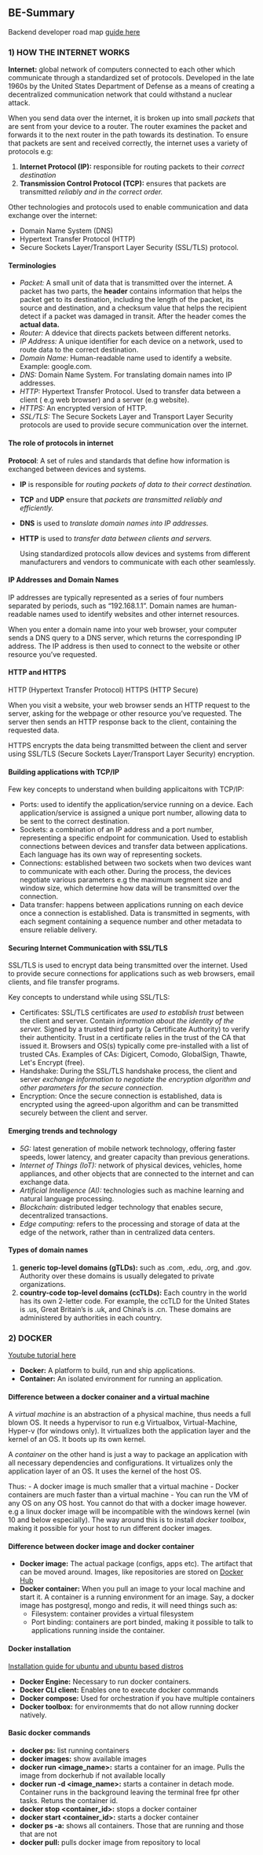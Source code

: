 ## BE-Summary

Backend developer road map [guide here](https://roadmap.sh/backend)

### 1) HOW THE INTERNET WORKS

**Internet:** global network of computers connected to each other which communicate through a standardized set of protocols. Developed in the late 1960s by the United States Department of Defense as a means of creating a decentralized communication network that could withstand a nuclear attack.

When you send data over the internet, it is broken up into small _packets_ that are sent from your device to a router. The router examines the packet and forwards it to the next router in the path towards its destination.
To ensure that packets are sent and received correctly, the internet uses a variety of protocols e.g:

1.  **Internet Protocol (IP):** responsible for routing packets to their _correct destination_
2.  **Transmission Control Protocol (TCP):** ensures that packets are transmitted _reliably and in the correct order._

Other technologies and protocols used to enable communication and data exchange over the internet:

-   Domain Name System (DNS)
-   Hypertext Transfer Protocol (HTTP)
-   Secure Sockets Layer/Transport Layer Security (SSL/TLS) protocol.

#### Terminologies

-   _Packet:_ A small unit of data that is transmitted over the internet. A packet has two parts, the **header** contains information that helps the packet get to its destination, including the length of the packet, its source and destination, and a checksum value that helps the recipient detect if a packet was damaged in transit. After the header comes the **actual data.**
-   _Router:_ A ddevice that directs packets between different netorks.
-   _IP Address:_ A unique identifier for each device on a network, used to route data to the correct destination.
-   _Domain Name:_ Human-readable name used to identify a website. Example: google.com.
-   _DNS:_ Domain Name System. For translating domain names into IP addresses.
-   _HTTP:_ Hypertext Transfer Protocol. Used to transfer data between a client ( e.g web browser) and a server (e.g website).
-   _HTTPS:_ An encrypted version of HTTP.
-   _SSL/TLS:_ The Secure Sockets Layer and Transport Layer Security protocols are used to provide secure communication over the internet.

#### The role of protocols in internet

**Protocol**: A set of rules and standards that define how information is exchanged between devices and systems.

-   **IP** is responsible for _routing packets of data to their correct destination._
-   **TCP** and **UDP** ensure that _packets are transmitted reliably and efficiently._
-   **DNS** is used to _translate domain names into IP addresses._
-   **HTTP** is used to _transfer data between clients and servers._

    Using standardized protocols allow devices and systems from different manufacturers and vendors to communicate with each other seamlessly.

#### IP Addresses and Domain Names

IP addresses are typically represented as a series of four numbers separated by periods, such as “192.168.1.1”.
Domain names are human-readable names used to identify websites and other internet resources.

When you enter a domain name into your web browser, your computer sends a DNS query to a DNS server, which returns the corresponding IP address.
The IP address is then used to connect to the website or other resource you’ve requested.

#### HTTP and HTTPS

HTTP (Hypertext Transfer Protocol)
HTTPS (HTTP Secure)

When you visit a website, your web browser sends an HTTP request to the server, asking for the webpage or other resource you’ve requested. The server then sends an HTTP response back to the client, containing the requested data.

HTTPS encrypts the data being transmitted between the client and server using SSL/TLS (Secure Sockets Layer/Transport Layer Security) encryption.

#### Building applications with TCP/IP

Few key concepts to understand when building applicaitons with TCP/IP:

-   Ports: used to identify the application/service running on a device. Each application/service is assigned a unique port number, allowing data to be sent to the correct destination.
-   Sockets: a combination of an IP address and a port number, representing a specific endpoint for communication. Used to establish connections between devices and transfer data between applications. Each language has its own way of representing sockets.
-   Connections: established between two sockets when two devices want to communicate with each other. During the process, the devices negotiate various parameters e.g the maximum segment size and window size, which determine how data will be transmitted over the connection.
-   Data transfer: happens between applications running on each device once a connection is established. Data is transmitted in segments, with each segment containing a sequence number and other metadata to ensure reliable delivery.

#### Securing Internet Communication with SSL/TLS

SSL/TLS is used to encrypt data being transmitted over the internet. Used to provide secure connections for applications such as web browsers, email clients, and file transfer programs.

Key concepts to understand while using SSL/TLS:

-   Certificates: SSL/TLS certificates are _used to establish trust_ between the client and server. Contain _information about the identity of the server._ Signed by a trusted third party (a Certificate Authority) to verify their authenticity. Trust in a certificate relies in the trust of the CA that issued it. Browsers and OS(s) typically come pre-installed with a list of trusted CAs. Examples of CAs: Digicert, Comodo, GlobalSign, Thawte, Let's Encrypt (free).
-   Handshake: During the SSL/TLS handshake process, the client and server _exchange information to negotiate the encryption algorithm and other parameters for the secure connection._
-   Encryption: Once the secure connection is established, data is encrypted using the agreed-upon algorithm and can be transmitted securely between the client and server.

#### Emerging trends and technology

-   _5G:_ latest generation of mobile network technology, offering faster speeds, lower latency, and greater capacity than previous generations.
-   _Internet of Things (IoT):_ network of physical devices, vehicles, home appliances, and other objects that are connected to the internet and can exchange data.
-   _Artificial Intelligence (AI):_ technologies such as machine learning and natural language processing.
-   _Blockchain:_ distributed ledger technology that enables secure, decentralized transactions.
-   _Edge computing:_ refers to the processing and storage of data at the edge of the network, rather than in centralized data centers.

#### Types of domain names

1. **generic top-level domains (gTLDs):** such as .com, .edu, .org, and .gov. Authority over these domains is usually delegated to private organizations.
2. **country-code top-level domains (ccTLDs):** Each country in the world has its own 2-letter code. For example, the ccTLD for the United States is .us, Great Britain’s is .uk, and China’s is .cn. These domains are administered by authorities in each country.

### 2) DOCKER
[Youtube tutorial here](https://www.youtube.com/watch?v=3c-iBn73dDE)

-   **Docker:** A platform to build, run and ship applications. 
-   **Container:** An isolated environment for running an application. 

#### Difference between a docker conainer and a virtual machine
A _virtual machine_ is an abstraction of a physical machine, thus needs a full blown OS. It needs a hypervisor to run e.g Virtualbox, Virtual-Machine, Hyper-v (for windows only). It virtualizes both the application layer and the kernel of an OS. It boots up its own kernel.

A _container_ on the other hand is just a way to package an application with all necessary dependencies and configurations. It virtualizes only the application layer of an OS. It uses the kernel of the host OS.

Thus: 
    -   A docker image is much smaller that a virtual machine
    -   Docker containers are much  faster than a virtual machine
    -   You can run the VM of any OS on any OS host. You cannot do that with a docker image however. e.g a linux docker image will be incompatible with the windows kernel (win 10 and below especially). The way around this is to install _docker toolbox_, making it possible for your host to run different docker images.

#### Difference between docker image and docker container
-   **Docker image:** The actual package (configs, apps etc). The artifact that can be moved around. Images, like repositories are stored on [Docker Hub](https://hub.docker.com/)
-   **Docker container:** When you pull an image to your local machine and start it. A container is a running environment for an image. Say, a docker image has postgresql, mongo and redis, it will need things such as:
    -   Filesystem: container provides a virtual filesystem
    -   Port binding: containers are port binded, making it possible to talk to applications running inside the container.

#### Docker installation
[Installation guide for ubuntu and ubuntu based distros](https://docs.docker.com/engine/install/ubuntu/#install-using-the-repository)

-   **Docker Engine:** Necessary to run docker containers.
-   **Docker CLI client:** Enables one to execute docker commands
-   **Docker compose:** Used for orchestration if you have multiple containers
-   **Docker toolbox:** for environmemts that do not allow running docker natively.

#### Basic docker commands
-   **docker ps:** list running containers
-   **docker images:** show available images
-   **docker run <image_name>:** starts a container for an image. Pulls the image from dockerhub if not available locally
-   **docker run -d <image_name>:** starts a container in detach mode. Container runs in the background leaving the terminal free fpr other tasks. Retuns the container id.
-   **docker stop <container_id>:** stops a docker container
-   **docker start <container_id>:** starts a docker container
-   **docker ps -a:** shows all containers. Those that are running and those that are not
-   **docker pull:** pulls docker image from repository to local

